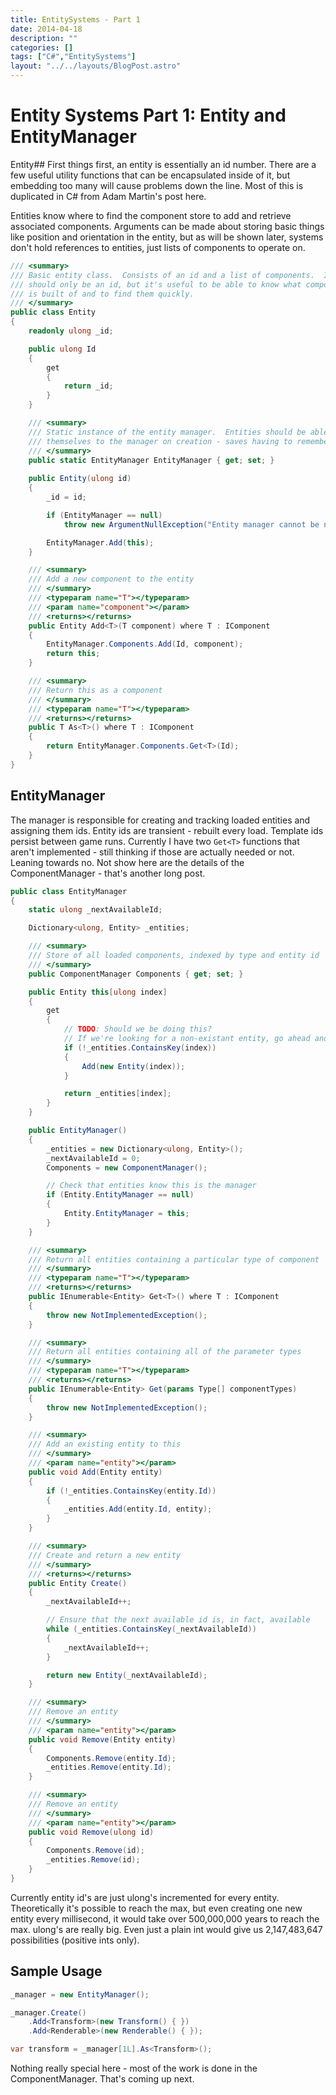 ```yaml
---
title: EntitySystems - Part 1
date: 2014-04-18
description: ""
categories: []
tags: ["C#","EntitySystems"]
layout: "../../layouts/BlogPost.astro"
---
```


# Entity Systems Part 1: Entity and EntityManager

Entity##
First things first, an entity is essentially an id number. There are a few useful utility functions that can be encapsulated inside of it, but embedding too many will cause problems down the line. Most of this is duplicated in C# from Adam Martin's post here.

Entities know where to find the component store to add and retrieve associated components. Arguments can be made about storing basic things like position and orientation in the entity, but as will be shown later, systems don't hold references to entities, just lists of components to operate on.

```csharp
/// <summary>
/// Basic entity class.  Consists of an id and a list of components.  Ideally it
/// should only be an id, but it's useful to be able to know what components it
/// is built of and to find them quickly.
/// </summary>
public class Entity
{
    readonly ulong _id;

    public ulong Id
    {
        get
        {
            return _id;
        }
    }

    /// <summary>
    /// Static instance of the entity manager.  Entities should be able to add 
    /// themselves to the manager on creation - saves having to remember to do this.
    /// </summary>
    public static EntityManager EntityManager { get; set; }
        
    public Entity(ulong id)
    {
        _id = id;

        if (EntityManager == null)
            throw new ArgumentNullException("Entity manager cannot be null.");

        EntityManager.Add(this);
    }

    /// <summary>
    /// Add a new component to the entity
    /// </summary>
    /// <typeparam name="T"></typeparam>
    /// <param name="component"></param>
    /// <returns></returns>
    public Entity Add<T>(T component) where T : IComponent
    {
        EntityManager.Components.Add(Id, component);
        return this;
    }

    /// <summary>
    /// Return this as a component
    /// </summary>
    /// <typeparam name="T"></typeparam>
    /// <returns></returns>
    public T As<T>() where T : IComponent
    {
        return EntityManager.Components.Get<T>(Id);
    }
}
```

## EntityManager

The manager is responsible for creating and tracking loaded entities and assigning them ids. Entity ids are transient - rebuilt every load. Template ids persist between game runs. Currently I have two `Get<T>` functions that aren't implemented - still thinking if those are actually needed or not. Leaning towards no. Not show here are the details of the ComponentManager - that's another long post.

```csharp
public class EntityManager
{
    static ulong _nextAvailableId;

    Dictionary<ulong, Entity> _entities;

    /// <summary>
    /// Store of all loaded components, indexed by type and entity id
    /// </summary>
    public ComponentManager Components { get; set; }

    public Entity this[ulong index]
    {
        get
        {
            // TODO: Should we be doing this?
            // If we're looking for a non-existant entity, go ahead and add it
            if (!_entities.ContainsKey(index))
            {
                Add(new Entity(index));
            }

            return _entities[index]; 
        }
    }

    public EntityManager()
    {
        _entities = new Dictionary<ulong, Entity>();
        _nextAvailableId = 0;
        Components = new ComponentManager();

        // Check that entities know this is the manager
        if (Entity.EntityManager == null)
        {
            Entity.EntityManager = this;
        }
    }

    /// <summary>
    /// Return all entities containing a particular type of component
    /// </summary>
    /// <typeparam name="T"></typeparam>
    /// <returns></returns>
    public IEnumerable<Entity> Get<T>() where T : IComponent
    {
        throw new NotImplementedException();
    }

    /// <summary>
    /// Return all entities containing all of the parameter types
    /// </summary>
    /// <typeparam name="T"></typeparam>
    /// <returns></returns>
    public IEnumerable<Entity> Get(params Type[] componentTypes)
    {
        throw new NotImplementedException();
    }

    /// <summary>
    /// Add an existing entity to this
    /// </summary>
    /// <param name="entity"></param>
    public void Add(Entity entity)
    {
        if (!_entities.ContainsKey(entity.Id))
        {
            _entities.Add(entity.Id, entity);
        }
    }

    /// <summary>
    /// Create and return a new entity
    /// </summary>
    /// <returns></returns>
    public Entity Create()
    {
        _nextAvailableId++;

        // Ensure that the next available id is, in fact, available
        while (_entities.ContainsKey(_nextAvailableId))
        {
            _nextAvailableId++;
        }

        return new Entity(_nextAvailableId);
    }

    /// <summary>
    /// Remove an entity
    /// </summary>
    /// <param name="entity"></param>
    public void Remove(Entity entity)
    {
        Components.Remove(entity.Id);
        _entities.Remove(entity.Id);
    }

    /// <summary>
    /// Remove an entity
    /// </summary>
    /// <param name="entity"></param>
    public void Remove(ulong id)
    {
        Components.Remove(id);
        _entities.Remove(id);
    }
}
```

Currently entity id's are just ulong's incremented for every entity. Theoretically it's possible to reach the max, but even creating one new entity every millisecond, it would take over 500,000,000 years to reach the max. ulong's are really big. Even just a plain int would give us 2,147,483,647 possibilities (positive ints only).

## Sample Usage
```csharp
_manager = new EntityManager();

_manager.Create()
    .Add<Transform>(new Transform() { })
    .Add<Renderable>(new Renderable() { });

var transform = _manager[1L].As<Transform>();
```

Nothing really special here - most of the work is done in the ComponentManager. That's coming up next.